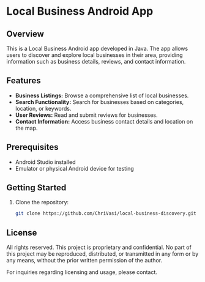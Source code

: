 # Local Business Android App


## Overview

This is a Local Business Android app developed in Java. The app allows users to discover and explore local businesses in their area, providing information such as business details, reviews, and contact information.

## Features

- **Business Listings:** Browse a comprehensive list of local businesses.
- **Search Functionality:** Search for businesses based on categories, location, or keywords.
- **User Reviews:** Read and submit reviews for businesses.
- **Contact Information:** Access business contact details and location on the map.

## Prerequisites

- Android Studio installed
- Emulator or physical Android device for testing

## Getting Started

1. Clone the repository:

   ```bash
   git clone https://github.com/ChriVasi/local-business-discovery.git

## License

All rights reserved. This project is proprietary and confidential. No part of this project may be reproduced, distributed, or transmitted in any form or by any means, without the prior written permission of the author.

For inquiries regarding licensing and usage, please contact.

